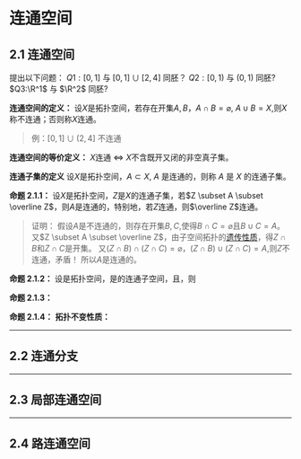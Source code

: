 # 连通空间
## 2.1 连通空间
提出以下问题：
$Q1:[0,1]$ 与 $[0,1]\cup[2,4]$ 同胚？
$Q2:[0,1)$ 与 $(0,1)$ 同胚?
$Q3:\R^1$ 与 $\R^2$ 同胚?

**连通空间的定义：**
设$X$是拓扑空间，若存在开集$A,B$，$A\cap B = \varnothing$, $A\cup B = X$,则$X$称不连通；否则称$X$连通。
> 例：$[0,1]\cup(2,4]$ 不连通

**连通空间的等价定义：**
$X$连通 $\Leftrightarrow$ $X$不含既开又闭的非空真子集。

**连通子集的定义**
设$X$是拓扑空间，$A\subset X$, $A$ 是连通的，则称 $A$ 是 $X$ 的连通子集。

**命题 2.1.1：**
设$X$是拓扑空间，$Z$是$X$的连通子集，若$Z \subset A \subset \overline Z$，则$A$是连通的，特别地，若$Z$连通，则$\overline Z$连通。
>证明：
假设$A$是不连通的，则存在开集$B,C$,使得$B\cap C = \varnothing$且$B\cup C =A$。
又$Z \subset A \subset \overline Z$，由子空间拓扑的[遗传性质](Chapter1.md#遗传性质)，得$Z\cap B$和$Z\cap C$是开集。
又$(Z\cap B) \cap (Z\cap C)= \varnothing$，$(Z\cap B) \cup (Z\cap C)= A$,则$Z$不连通，矛盾！
所以$A$是连通的。

**命题 2.1.2：**
设是拓扑空间，是的连通子空间，且，则

**命题 2.1.3：**

**命题 2.1.4：**
**拓扑不变性质：**
***
## 2.2 连通分支
***
## 2.3 局部连通空间
***
## 2.4 路连通空间
